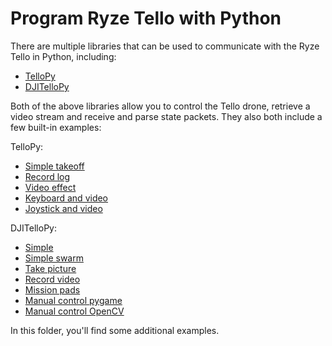 # Program Ryze Tello with Python

There are multiple libraries that can be used to communicate with the Ryze Tello in Python, including:
* [TelloPy](https://github.com/hanyazou/TelloPy)
* [DJITelloPy](https://github.com/damiafuentes/DJITelloPy)

Both of the above libraries allow you to control the Tello drone, retrieve a video stream and receive and parse state packets. They also both include a few built-in examples:

TelloPy:
* [Simple takeoff](https://github.com/hanyazou/TelloPy/blob/develop-0.7.0/tellopy/examples/simple_takeoff.py)
* [Record log](https://github.com/hanyazou/TelloPy/blob/develop-0.7.0/tellopy/examples/record_log.py)
* [Video effect](https://github.com/hanyazou/TelloPy/blob/develop-0.7.0/tellopy/examples/video_effect.py)
* [Keyboard and video](https://github.com/hanyazou/TelloPy/blob/develop-0.7.0/tellopy/examples/keyboard_and_video.py)
* [Joystick and video](https://github.com/hanyazou/TelloPy/blob/develop-0.7.0/tellopy/examples/joystick_and_video.py)

DJITelloPy:
* [Simple](https://github.com/damiafuentes/DJITelloPy/blob/master/examples/simple.py)
* [Simple swarm](https://github.com/damiafuentes/DJITelloPy/blob/master/examples/simple-swarm.py)
* [Take picture](https://github.com/damiafuentes/DJITelloPy/blob/master/examples/take-picture.py)
* [Record video](https://github.com/damiafuentes/DJITelloPy/blob/master/examples/record-video.py)
* [Mission pads](https://github.com/damiafuentes/DJITelloPy/blob/master/examples/mission-pads.py)
* [Manual control pygame](https://github.com/damiafuentes/DJITelloPy/blob/master/examples/manual-control-pygame.py)
* [Manual control OpenCV](https://github.com/damiafuentes/DJITelloPy/blob/master/examples/manual-control-opencv.py)

In this folder, you'll find some additional examples.